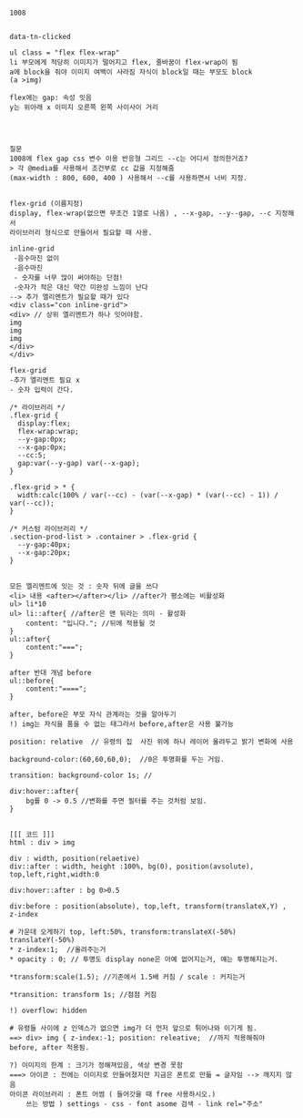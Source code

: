 <pre><code>
1008


data-tn-clicked 

ul class = &quot;flex flex-wrap&quot;
li 부모에게 적당히 이미지가 떨어지고 flex, 줄바꿈이 flex-wrap이 됨
a에 block을 줘야 이미지 여백이 사라짐 자식이 block일 때는 부모도 block 
(a &gt;img)

flex에는 gap: 속성 잇음
y는 위아래 x 이미지 오른쪽 왼쪽 사이사이 거리




질문
1008에 flex gap css 변수 이용 반응형 그리드 --c는 어디서 정의한거죠?
&gt; 각 @media를 사용해서 조건부로 cc 값을 지정해줌
(max-width : 800, 600, 400 ) 사용해서 --c를 사용하면서 너비 지정.


flex-grid (이름지정)
display, flex-wrap(없으면 무조건 1열로 나옴) , --x-gap, --y--gap, --c 지정해서 
라이브러리 형식으로 만들어서 필요할 때 사용.

inline-grid
 -음수마진 없이
 -음수마진
 - 숫자를 너무 많이 써야하는 단점! 
 -숫자가 적은 대신 약간 미완성 느낌이 난다
--&gt; 추가 엘리멘트가 필요할 때가 있다
&lt;div class=&quot;con inline-grid&quot;&gt;
&lt;div&gt; // 상위 엘리멘트가 하나 잇어야함.
img
img
img
&lt;/div&gt;
&lt;/div&gt;

flex-grid
-추가 엘리멘트 필요 x
- 숫자 입력이 간다.

/* 라이브러리 */
.flex-grid {
  display:flex;
  flex-wrap:wrap;
  --y-gap:0px;
  --x-gap:0px;
  --cc:5;
  gap:var(--y-gap) var(--x-gap);
}

.flex-grid &gt; * {
  width:calc(100% / var(--cc) - (var(--x-gap) * (var(--cc) - 1)) / var(--cc));
}

/* 커스텀 라이브러리 */
.section-prod-list &gt; .container &gt; .flex-grid {
  --y-gap:40px;
  --x-gap:20px;
}


모든 엘리멘트에 잇는 것 : 숫자 뒤에 글을 쓰다
&lt;li&gt; 내용 &lt;after&gt;&lt;/after&gt;&lt;/li&gt; //after가 평소에는 비활성화
ul&gt; li*10
ul&gt; li::after{ //after은 맨 뒤라는 의미 - 활성화
    content: &quot;입니다.&quot;; //뒤에 적용될 것
} 
ul::after{
    content:&quot;===&quot;;
}

after 반대 개념 before
ul::before{
    content:&quot;====&quot;;
}

after, before은 부모 자식 관계라는 것을 알아두기
!) img는 자식을 품을 수 없는 태그라서 before,after은 사용 불가능

position: relative  // 유령의 집  사진 위에 하나 레이어 올려두고 밝기 변화에 사용

background-color:(60,60,60,0);  //0은 투명화를 두는 거임.

transition: background-color 1s; // 

div:hover::after{
    bg를 0 -&gt; 0.5 //변화를 주면 필터를 주는 것처럼 보임.
}


[[[ 코드 ]]]
html : div &gt; img

div : width, position(relaetive)
div::after : width, height :100%, bg(0), position(avsolute), top,left,right,width:0

div:hover::after : bg 0&gt;0.5

div:before : position(absolute), top,left, transform(translateX,Y) , z-index

# 가운데 오게하기 top, left:50%, transform:translateX(-50%) translateY(-50%) 
* z-index:1;  //올려주는거
* opacity : 0; // 투명도 display none은 아예 없어지는거, 얘는 투명해지는거.

*transform:scale(1.5); //기존에서 1.5배 커짐 / scale : 커지는거

*transition: transform 1s; //점점 커짐

!) overflow: hidden

# 유령들 사이에 z 인덱스가 없으면 img가 더 먼저 앞으로 튀어나와 이기게 됨.
==&gt; div&gt; img { z-index:-1; position: releative;  //까지 적용해줘야 before, after 적용됨.

?) 이미지의 한계 : 크기가 정해져있음, 색상 변경 못함 
===&gt; 아이콘 : 전에는 이미지로 만들어졌지만 지금은 폰트로 만듦 = 글자임 --&gt; 깨지지 않음
아이콘 라이브러리 : 폰트 어썸 ( 들어갓을 때 free 사용하시오.)
    쓰는 방법 ) settings - css - font asome 검색 - link rel=&quot;주소&quot;



</code></pre>